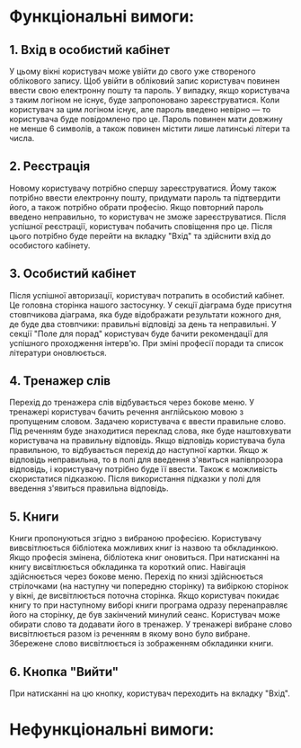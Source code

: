 # Функціональні вимоги:
## 1. Вхід в особистий кабінет
  У цьому вікні користувач може увійти до свого уже створеного облікового запису. Щоб увійти в обліковий запис користувач повинен ввести свою електронну пошту та пароль.
  У випадку, якщо користувача з таким логіном не існує, буде запропоновано зареєструватися. Коли користувач за цим логіном існує, але пароль введено невірно — то користувача буде повідомлено про це. Пароль повинен мати довжину не менше 6 символів, а також повинен містити лише латинські літери та числа.
## 2. Реєстрація 
  Новому користувачу потрібно спершу зареєструватися. Йому також потрібно ввести електронну пошту, придумати пароль та підтвердити його, а також потрібно обрати професію.
  Якщо повторний пароль введено неправильно, то користувач не зможе зареєструватися.
  Після успішної реєстрації, користувач побачить сповіщення про це. Після цього потрібно буде перейти на вкладку "Вхід" та здійснити вхід до особистого кабінету.
## 3. Особистий кабінет
  Після успішної авторизації, користувач потрапить в особистий кабінет. Це головна сторінка нашого застосунку. У секції діаграма буде присутня стовпчикова діаграма, яка буде відображати результати кожного дня, де буде два стовпчики: правильні відповіді за день та неправильні.
  У секції "Поле для порад" користувач буде бачити рекомендації для успішного проходження інтерв'ю.
  При зміні професії поради та список літератури оновлюється.
## 4. Тренажер слів
  Перехід до тренажера слів відбувається через бокове меню. У тренажері користувач бачить речення англійською мовою з пропущеним словом. Задачею користувача є ввести правильне слово. Під реченням буде знаходитися переклад слова, яке буде наштовхувати користувача на правильну відповідь. 
  Якщо відповідь користувача була правильною, то відбувається перехід до наступної картки. Якщо ж відповідь неправильна, то в полі для введення з'явиться напівпрозора відповідь, і користувачу потрібно буде її ввести. Також є можливість скористатися підказкою. Після використання підказки у полі для введення з'явиться правильна відповідь.
## 5. Книги
Книги пропонуються згідно з вибраною професією. Користувачу вивсвітлюється бібліотека можливих книг із назвою та обкладинкою. Якщо професія змінена, бібліотека книг оновиться. При натисканні на книгу висвітлюється обкладинка та короткий опис.
Навігація здійснюється через бокове меню. Перехід по книзі здійснюється стрілочками (на наступну чи попередню сторінку) та вибіркою сторінок у вікні, де висвітлюється поточна сторінка.
Якщо користувач покидає книгу то при наступному виборі книги програма одразу перенаправляє його на сторінку, де був закінчений минулий сеанс.
Користувач може обирати слово та додавати його в тренажер. У тренажері вибране слово висвітлюється разом із реченням в якому воно було вибране. Збережене слово висвітлюється із зображенням обкладинки книги.

## 6. Кнопка "Вийти"
  При натисканні на цю кнопку, користувач переходить на вкладку "Вхід".

# Нефункціональні вимоги:

